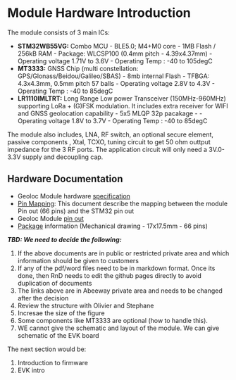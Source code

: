 # Module Hardware Introduction

The module consists of 3 main ICs:

* **STM32WB55VG:**  Combo MCU - BLE5.0; M4+M0 core - 1MB Flash / 256kB RAM - Package: WLCSP100 (0.4mm pitch - 4.39x4.37mm) - Operating voltage 1.71V to 3.6V - Operating Temp : -40 to 105degC
* **MT3333:** GNSS Chip (multi constellation: GPS/Glonass/Beidou/Galileo/SBAS) -  8mb internal Flash - TFBGA: 4.3x4.3mm, 0.5mm pitch  57 balls - Operating voltage 2.8V to 4.3V - Operating Temp : -40 to 85degC
* **LR1110IMLTRT:** Long Range Low power Transceiver (150MHz-960MHz) supporting LoRa + (G)FSK modulation. It includes extra receiver for WIFI and GNSS geolocation capability - 5x5 MLQP 32p pacakage - - Operating voltage 1.8V to 3.7V - Operating Temp : -40 to 85degC

The module also includes, LNA, RF switch, an optional secure element,  passive components , Xtal, TCXO, tuning circuit to get 50 ohm outtput impedance for the 3 RF ports. The application circuit will only need a 3V.0-3.3V supply and  decoupling cap.  

## Hardware Documentation

* Geoloc Module hardware [specification](https://actilitysa.sharepoint.com/:b:/r/teams/aby/Private%20Documents/Product/Geoloc%20module/Documentation/01_Module%20Study/A1%20-%20Geolocation%20module%20HW%20specification.pdf?csf=1&web=1&e=wJ7ZSB) 
* [Pin Mapping](https://actilitysa.sharepoint.com/:b:/r/teams/aby/Private%20Documents/Product/Geoloc%20module/Hardware/ES1%20Developpment/02_Hardware/01_Module/02_MCU%20and%20Module%20pining/Geoloc%20Module%20-%20Pin%20Mapping.pdf?csf=1&web=1&e=6QNnx6): This document describe the mapping between the module Pin out (66 pins) and the STM32 pin out
* Geoloc Module [pin out](https://actilitysa.sharepoint.com/:b:/r/teams/aby/Private%20Documents/Product/Geoloc%20module/Hardware/ES1%20Developpment/02_Hardware/01_Module/02_MCU%20and%20Module%20pining/Geoloc%20Module%20-%20Pin%20Mapping.pdf?csf=1&web=1&e=6QNnx6)
* [Package](https://actilitysa.sharepoint.com/:b:/r/teams/aby/Private%20Documents/Product/Geoloc%20module/Hardware/ES1%20Developpment/02_Hardware/01_Module/Type-1WL%20Geolocation%20Module%20Mechanical%20datasheet_20201022.pdf?csf=1&web=1&e=KoiK7Z) information (Mechanical drawing - 17x17.5mm - 66 pins)

***TBD: We need to decide the following:***
1. If the above documents are in public or restricted private area and which information should be given to customers
2. If any of the pdf/word files need to be in markdown format. Once its done, then RnD needs to edit the github pages directly to avoid duplication of documents
3. The links above are in Abeeway private area and needs to be changed after the decision
4. Review the structure with Olivier and Stephane
5. Incresae the size of the figure
6. Some components like MT3333 are optional (how to handle this).
7. WE cannot give the schematic and layout of the module. We can give schematic of the EVK board 

The next section would be:
1. Introduction to firmware
2. EVK intro

